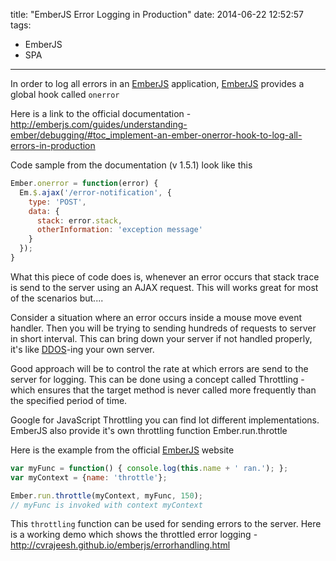 title: "EmberJS Error Logging in Production"
date: 2014-06-22 12:52:57
tags:
- EmberJS
- SPA
---

In order to log all errors in an [EmberJS] application, [EmberJS] provides a global hook called `onerror`

Here is a link to the official documentation - http://emberjs.com/guides/understanding-ember/debugging/#toc_implement-an-ember-onerror-hook-to-log-all-errors-in-production

Code sample from the documentation (v 1.5.1) look like this

```js
Ember.onerror = function(error) {
  Em.$.ajax('/error-notification', {
    type: 'POST',
    data: {
      stack: error.stack,
      otherInformation: 'exception message'
    }
  });
}
```

What this piece of code does is, whenever an error occurs that stack trace is send to the server using an AJAX request. This will works great for most of the scenarios but....

Consider a situation where an error occurs inside a mouse move event handler. Then you will be trying to sending hundreds of requests to server in short interval. This can bring down your server if not handled properly, it's like [DDOS](http://en.wikipedia.org/wiki/Denial-of-service_attack)-ing your own server.

Good approach will be to control the rate at which errors are send to the server for logging. This can be done using a concept called Throttling - which ensures that the target method is never called more frequently than the specified period of time.

Google for JavaScript Throttling you can find lot different implementations. EmberJS also provide it's own throttling function Ember.run.throttle

Here is the example from the official [EmberJS] website

```js
var myFunc = function() { console.log(this.name + ' ran.'); };
var myContext = {name: 'throttle'};

Ember.run.throttle(myContext, myFunc, 150);
// myFunc is invoked with context myContext
```

This `throttling` function can be used for sending errors to the server. Here is a working demo which shows the throttled error logging -
http://cvrajeesh.github.io/emberjs/errorhandling.html

[EmberJS]: http://emberjs.com/
